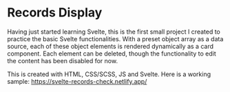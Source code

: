 # Records Display

Having just started learning Svelte, this is the first small project I created to practice the basic Svelte functionalities.
With a preset object array as a data source, each of these object elements is rendered dynamically as a card component. Each element can be deleted, though the functionality to edit the content has been disabled for now.

This is created with HTML, CSS/SCSS, JS and Svelte. Here is a working sample: https://svelte-records-check.netlify.app/
